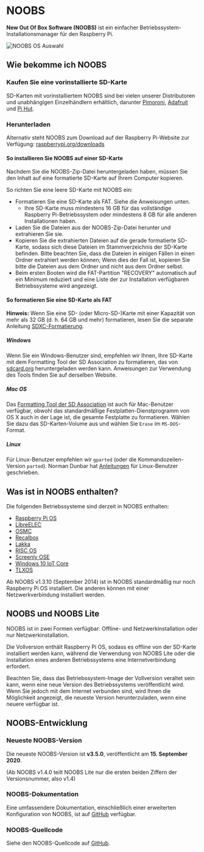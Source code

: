 # NOOBS

**New Out Of Box Software (NOOBS)** ist ein einfacher Betriebssystem-Installationsmanager für den Raspberry Pi.

![NOOBS OS Auswahl](images/noobs.png)

## Wie bekomme ich NOOBS

### Kaufen Sie eine vorinstallierte SD-Karte

SD-Karten mit vorinstalliertem NOOBS sind bei vielen unserer Distributoren und unabhängigen Einzelhändlern erhältlich, darunter [Pimoroni](https://shop.pimoroni.com/products/noobs-8gb-sd-card), [Adafruit](https://www.adafruit.com/products/1583) und [Pi Hut](http://thepihut.com/collections/raspberry-pi-sd-cards-and-adapters/products/noobs-preinstalled-sd-card).

### Herunterladen

Alternativ steht NOOBS zum Download auf der Raspberry Pi-Website zur Verfügung: [raspberrypi.org/downloads](https://www.raspberrypi.org/downloads/)

#### So installieren Sie NOOBS auf einer SD-Karte

Nachdem Sie die NOOBS-Zip-Datei heruntergeladen haben, müssen Sie den Inhalt auf eine formatierte SD-Karte auf Ihrem Computer kopieren.

So richten Sie eine leere SD-Karte mit NOOBS ein:

- Formatieren Sie eine SD-Karte als FAT. Siehe die Anweisungen unten.
  - Ihre SD-Karte muss mindestens 16 GB für das vollständige Raspberry Pi-Betriebssystem oder mindestens 8 GB für alle anderen Installationen haben.
- Laden Sie die Dateien aus der NOOBS-Zip-Datei herunter und extrahieren Sie sie.
- Kopieren Sie die extrahierten Dateien auf die gerade formatierte SD-Karte, sodass sich diese Dateien im Stammverzeichnis der SD-Karte befinden. Bitte beachten Sie, dass die Dateien in einigen Fällen in einen Ordner extrahiert werden können; Wenn dies der Fall ist, kopieren Sie bitte die Dateien aus dem Ordner und nicht aus dem Ordner selbst.
- Beim ersten Booten wird die FAT-Partition "RECOVERY" automatisch auf ein Minimum reduziert und eine Liste der zur Installation verfügbaren Betriebssysteme wird angezeigt.

#### So formatieren Sie eine SD-Karte als FAT

**Hinweis:** Wenn Sie eine SD- (oder Micro-SD-)Karte mit einer Kapazität von mehr als 32 GB (d. h. 64 GB und mehr) formatieren, lesen Sie die separate Anleitung [SDXC-Formatierung](sdxc_formatting.md).

##### Windows

Wenn Sie ein Windows-Benutzer sind, empfehlen wir Ihnen, Ihre SD-Karte mit dem Formatting Tool der SD Association zu formatieren, das von [sdcard.org](https://www.sdcard.org/downloads/formatter_4/) heruntergeladen werden kann. Anweisungen zur Verwendung des Tools finden Sie auf derselben Website.

##### Mac OS

Das [Formatting Tool der SD Association](https://www.sdcard.org/downloads/formatter_4/) ist auch für Mac-Benutzer verfügbar, obwohl das standardmäßige Festplatten-Dienstprogramm von OS X auch in der Lage ist, die gesamte Festplatte zu formatieren. Wählen Sie dazu das SD-Karten-Volume aus und wählen Sie `Erase` im `MS-DOS`-Format.

##### Linux

Für Linux-Benutzer empfehlen wir `gparted` (oder die Kommandozeilen-Version `parted`). Norman Dunbar hat [Anleitungen](http://qdosmsq.dunbar-it.co.uk/blog/2013/06/noobs-for-raspberry-pi/) für Linux-Benutzer geschrieben.

## Was ist in NOOBS enthalten?

Die folgenden Betriebssysteme sind derzeit in NOOBS enthalten:

- [Raspberry Pi OS](https://www.raspberrypi.org)
- [LibreELEC](https://libreelec.tv/)
- [OSMC](https://osmc.tv/)
- [Recalbox](https://www.recalbox.com/)
- [Lakka](http://www.lakka.tv/)
- [RISC OS](https://www.riscosopen.org/wiki/documentation/show/Welcome%20to%20RISC%20OS%20Pi)
- [Screenly OSE](https://www.screenly.io/ose/)
- [Windows 10 IoT Core](https://developer.microsoft.com/en-us/windows/iot)
- [TLXOS](https://thinlinx.com/)

Ab NOOBS v1.3.10 (September 2014) ist in NOOBS standardmäßig nur noch Raspberry Pi OS installiert. Die anderen können mit einer Netzwerkverbindung installiert werden.

## NOOBS und NOOBS Lite

NOOBS ist in zwei Formen verfügbar: Offline- und Netzwerkinstallation oder nur Netzwerkinstallation.

Die Vollversion enthält Raspberry Pi OS, sodass es offline von der SD-Karte installiert werden kann, während die Verwendung von NOOBS Lite oder die Installation eines anderen Betriebssystems eine Internetverbindung erfordert.

Beachten Sie, dass das Betriebssystem-Image der Vollversion veraltet sein kann, wenn eine neue Version des Betriebssystems veröffentlicht wird. Wenn Sie jedoch mit dem Internet verbunden sind, wird Ihnen die Möglichkeit angezeigt, die neueste Version herunterzuladen, wenn eine neuere verfügbar ist.

## NOOBS-Entwicklung

### Neueste NOOBS-Version

Die neueste NOOBS-Version ist **v3.5.0**, veröffentlicht am **15. September 2020**.

(Ab NOOBS v1.4.0 teilt NOOBS Lite nur die ersten beiden Ziffern der Versionsnummer, also v1.4)

### NOOBS-Dokumentation

Eine umfassendere Dokumentation, einschließlich einer erweiterten Konfiguration von NOOBS, ist auf [GitHub](https://github.com/raspberrypi/noobs/blob/master/README.md) verfügbar.

### NOOBS-Quellcode

Siehe den NOOBS-Quellcode auf [GitHub](https://github.com/raspberrypi/noobs).
